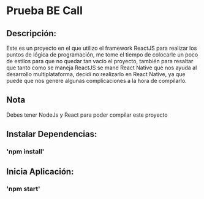 # Prueba BE Call



## Descripción:

Este es un proyecto en el que utilizo el framework ReactJS para realizar los puntos de lógica de programación, me tome el tiempo de colocarle un poco de estilos para que no quedar tan vacío el proyecto, también para resaltar que tanto como se maneja ReactJS se mane React Native que nos ayuda al desarrollo multiplataforma, decidí no realizarlo en React Native, ya que puede que nos genere algunas complicaciones a la hora de compilarlo.

## Nota

Debes tener NodeJs y React para poder compilar este proyecto 

## Instalar Dependencias:

### 'npm install'

## Inicia Aplicación:

### 'npm start'




